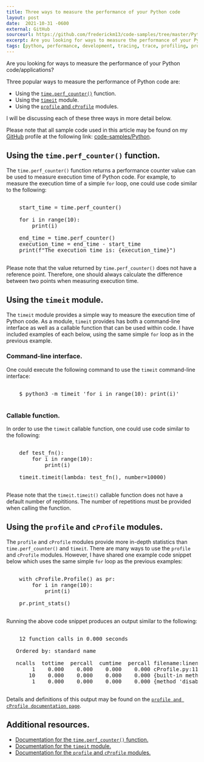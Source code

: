 ```yaml
---
title: Three ways to measure the performance of your Python code
layout: post
date:  2021-10-31 -0600
external: GitHub
sourceurl: https://github.com/frederickm13/code-samples/tree/master/Python/ThreeWaysToMeasurePythonCodePerformance
excerpt: Are you looking for ways to measure the performance of your Python code/applications? 
tags: [python, performance, development, tracing, trace, profiling, profile, stats, statistics]
---
```


Are you looking for ways to measure the performance of your Python code/applications? 

Three popular ways to measure the performance of Python code are: 
- Using the [`time.perf_counter()`](https://docs.python.org/3/library/time.html#time.perf_counter) function.
- Using the [`timeit`](https://docs.python.org/3/library/timeit.html) module.
- Using the [`profile` and `cProfile`](https://docs.python.org/3/library/profile.html#module-cProfile) modules.

I will be discussing each of these three ways in more detail below. 

Please note that all sample code used in this article may be found on my [GitHub](https://github.com) profile at the following link: [code-samples/Python](https://github.com/frederickm13/code-samples/tree/master/Python/ThreeWaysToMeasurePythonCodePerformance).

## Using the `time.perf_counter()` function.
The `time.perf_counter()` function returns a performance counter value can be used to measure execution time of Python code. For example, to measure the execution time of a simple `for` loop, one could use code similar to the following: 

<pre class="w3-light-grey w3-round" style="overflow: auto;">

    start_time = time.perf_counter()
    
    for i in range(10):
        print(i)
    
    end_time = time.perf_counter()
    execution_time = end_time - start_time
    print(f"The execution time is: {execution_time}")

</pre>

Please note that the value returned by `time.perf_counter()` does not have a reference point. Therefore, one should always calculate the difference between two points when measuring execution time. 

## Using the `timeit` module.
The `timeit` module provides a simple way to measure the execution time of Python code. As a module, `timeit` provides has both a command-line interface as well as a callable function that can be used within code. I have included examples of each below, using the same simple `for` loop as in the previous example. 

### Command-line interface.
One could execute the following command to use the `timeit` command-line interface:

<pre class="w3-light-grey w3-round" style="overflow: auto;">

    $ python3 -m timeit 'for i in range(10): print(i)'

</pre>

### Callable function.
In order to use the `timeit` callable function, one could use code similar to the following: 

<pre class="w3-light-grey w3-round" style="overflow: auto;">

    def test_fn():
        for i in range(10):
            print(i)

    timeit.timeit(lambda: test_fn(), number=10000)

</pre>

Please note that the `timeit.timeit()` callable function does not have a default number of repititions. The number of repetitions must be provided when calling the function.

## Using the `profile` and `cProfile` modules.
The `profile` and `cProfile` modules provide more in-depth statistics than `time.perf_counter()` and `timeit`. There are many ways to use the `profile` and `cProfile` modules. However, I have shared one example code snippet below which uses the same simple `for` loop as the previous examples: 

<pre class="w3-light-grey w3-round" style="overflow: auto;">

    with cProfile.Profile() as pr:
        for i in range(10):
            print(i)

    pr.print_stats()

</pre>

Running the above code snippet produces an output similar to the following: 

<pre class="w3-light-grey w3-round" style="overflow: auto;">

    12 function calls in 0.000 seconds

   Ordered by: standard name

   ncalls  tottime  percall  cumtime  percall filename:lineno(function)
        1    0.000    0.000    0.000    0.000 cProfile.py:117(__exit__)
       10    0.000    0.000    0.000    0.000 {built-in method builtins.print}
        1    0.000    0.000    0.000    0.000 {method 'disable' of '_lsprof.Profiler' objects}

</pre>

Details and definitions of this output may be found on the [`profile and cProfile documentation page`](https://docs.python.org/3/library/profile.html#module-cProfile). 

## Additional resources.
- [Documentation for the `time.perf_counter()` function.](https://docs.python.org/3/library/time.html#time.perf_counter)
- [Documentation for the `timeit` module.](https://docs.python.org/3/library/timeit.html)
- [Documentation for the `profile` and `cProfile` modules.](https://docs.python.org/3/library/profile.html#module-cProfile)